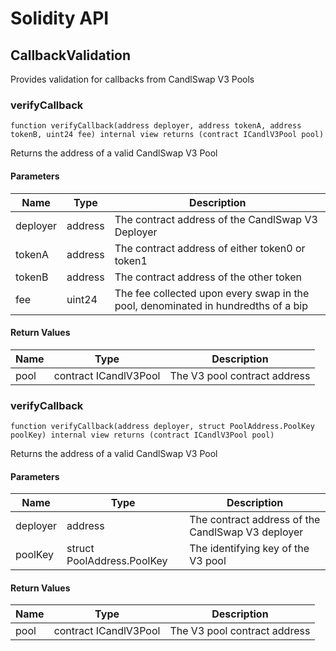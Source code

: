 # Solidity API

## CallbackValidation

Provides validation for callbacks from CandlSwap V3 Pools

### verifyCallback

```solidity
function verifyCallback(address deployer, address tokenA, address tokenB, uint24 fee) internal view returns (contract ICandlV3Pool pool)
```

Returns the address of a valid CandlSwap V3 Pool

#### Parameters

| Name | Type | Description |
| ---- | ---- | ----------- |
| deployer | address | The contract address of the CandlSwap V3 Deployer |
| tokenA | address | The contract address of either token0 or token1 |
| tokenB | address | The contract address of the other token |
| fee | uint24 | The fee collected upon every swap in the pool, denominated in hundredths of a bip |

#### Return Values

| Name | Type | Description |
| ---- | ---- | ----------- |
| pool | contract ICandlV3Pool | The V3 pool contract address |

### verifyCallback

```solidity
function verifyCallback(address deployer, struct PoolAddress.PoolKey poolKey) internal view returns (contract ICandlV3Pool pool)
```

Returns the address of a valid CandlSwap V3 Pool

#### Parameters

| Name | Type | Description |
| ---- | ---- | ----------- |
| deployer | address | The contract address of the CandlSwap V3 deployer |
| poolKey | struct PoolAddress.PoolKey | The identifying key of the V3 pool |

#### Return Values

| Name | Type | Description |
| ---- | ---- | ----------- |
| pool | contract ICandlV3Pool | The V3 pool contract address |

